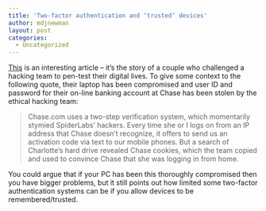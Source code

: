 ```yaml
---
title: 'Two-factor authentication and ‘trusted’ devices'
author: mdjnewman
layout: post
categories:
  - Uncategorized
---
```

[This][1] is an interesting article – it’s the story of a couple who challenged a hacking team to pen-test their digital lives. To give some context to the following quote, their laptop has been compromised and user ID and password for their on-line banking account at Chase has been stolen by the ethical hacking team:

> Chase.com uses a two-step verification system, which momentarily stymied SpiderLabs’ hackers. Every time she or I logs on from an IP address that Chase doesn’t recognize, it offers to send us an activation code via text to our mobile phones. But a search of Charlotte’s hard drive revealed Chase cookies, which the team copied and used to convince Chase that she was logging in from home.

You could argue that if your PC has been this thoroughly compromised then you have bigger problems, but it still points out how limited some two-factor authentication systems can be if you allow devices to be remembered/trusted.

 [1]: http://pandodaily.com/2013/10/26/i-challenged-hackers-to-investigate-me-and-what-they-found-out-is-chilling/ "I challenged hackers to investigate me and what they found out is chilling | PandoDaily"